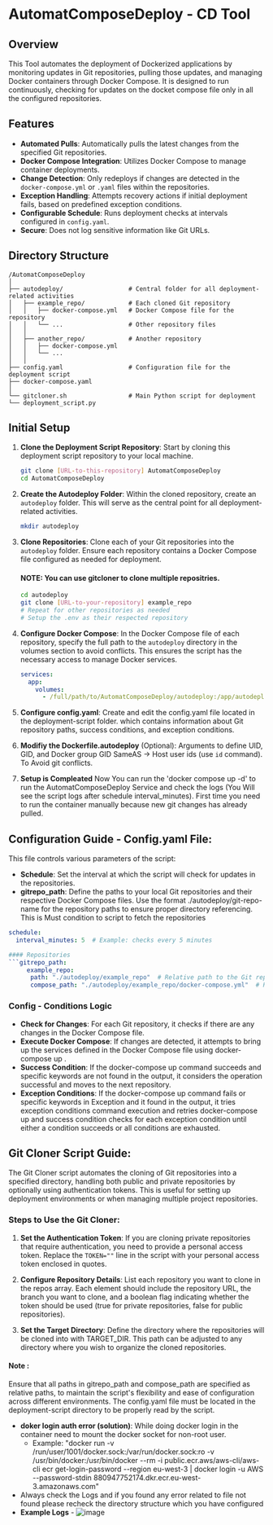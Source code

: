 # AutomatComposeDeploy - CD Tool

## Overview
This Tool automates the deployment of Dockerized applications by monitoring updates in Git repositories, pulling those updates, and managing Docker containers through Docker Compose. It is designed to run continuously, checking for updates on the docket compose file only in all the configured repositories.
## Features
- **Automated Pulls**: Automatically pulls the latest changes from the specified Git repositories.
- **Docker Compose Integration**: Utilizes Docker Compose to manage container deployments.
- **Change Detection**: Only redeploys if changes are detected in the `docker-compose.yml` or `.yaml` files within the repositories.
- **Exception Handling**: Attempts recovery actions if initial deployment fails, based on predefined exception conditions.
- **Configurable Schedule**: Runs deployment checks at intervals configured in `config.yaml`.
- **Secure**: Does not log sensitive information like Git URLs.

## Directory Structure
```
/AutomatComposeDeploy
│
├── autodeploy/                  # Central folder for all deployment-related activities
│   ├── example_repo/            # Each cloned Git repository
│   │   ├── docker-compose.yml   # Docker Compose file for the repository
│   │   └── ...                  # Other repository files
│   │
│   ├── another_repo/            # Another repository
│   │   ├── docker-compose.yml
│   │   └── ...
│   │
├── config.yaml                  # Configuration file for the deployment script
├── docker-compose.yaml                  
│
└── gitcloner.sh                 # Main Python script for deployment
└── deployment_script.py
```
## Initial Setup

1. **Clone the Deployment Script Repository**: Start by cloning this deployment script repository to your local machine.
    ```bash
    git clone [URL-to-this-repository] AutomatComposeDeploy
    cd AutomatComposeDeploy

    ```

2. **Create the Autodeploy Folder**: Within the cloned repository, create an `autodeploy` folder. This will serve as the central point for all deployment-related activities.

    ```bash
    mkdir autodeploy
    ```

3. **Clone Repositories**: Clone each of your Git repositories into the `autodeploy` folder. Ensure each repository contains a Docker Compose file configured as needed for deployment.
    #### NOTE: You can use gitcloner to clone multiple repositries.
    ```bash
    cd autodeploy
    git clone [URL-to-your-repository] example_repo
    # Repeat for other repositories as needed
    # Setup the .env as their respected repository
    ```

4. **Configure Docker Compose**: In the Docker Compose file of each repository, specify the full path to the `autodeploy` directory in the volumes section to avoid conflicts. This ensures the script has the necessary access to manage Docker services.

    ```yaml
    services:
      app:
        volumes:
          - /full/path/to/AutomatComposeDeploy/autodeploy:/app/autodeploy
    ```
5. **Configure config.yaml**: Create and edit the config.yaml file located in the deployment-script folder. which contains information about Git repository paths, success conditions, and exception conditions.
   
6. **Modifiy the Dockerfile.autodeploy** (Optional): Arguments to define UID, GID, and Docker group GID SameAS -> Host user ids (use `id` command). To Avoid git conflicts.
   
7. **Setup is Compleated** Now You can run the 'docker compose up -d' to run the AutomatComposeDeploy Service and check the logs (You Will see the script logs after schedule interval_minutes). First time you need to run the container manually because new git changes has already pulled.


## Configuration Guide - Config.yaml File: 
This file controls various parameters of the script:

- **Schedule**: Set the interval at which the script will check for updates in the repositories.
- **gitrepo_path**: Define the paths to your local Git repositories and their respective Docker Compose files. Use the format ./autodeploy/git-repo-name for the repository paths to ensure proper directory referencing. This is Must condition to script to fetch the repositories
```yaml
schedule:
  interval_minutes: 5  # Example: checks every 5 minutes

#### Repositories
```gitrepo_path:
     example_repo:
      path: "./autodeploy/example_repo"  # Relative path to the Git repository within autodeploy
      compose_path: "./autodeploy/example_repo/docker-compose.yml"  # Relative path to the Docker Compose file 
```

### Config - Conditions Logic
- **Check for Changes**: For each Git repository, it checks if there are any changes in the Docker Compose file.
- **Execute Docker Compose**: If changes are detected, it attempts to bring up the services defined in the Docker Compose file using docker-compose up .
- **Success Condition**: If the docker-compose up command succeeds and specific keywords are not found in the output, it considers the operation successful and moves to the next repository.
- **Exception Conditions**: If the docker-compose up command fails or specific keywords in Exception and it found in the output, it tries exception conditions command execution and retries docker-compose up and 
  success condition checks for each exception condition until either a condition succeeds or all conditions are exhausted.

## Git Cloner Script Guide:

The Git Cloner script automates the cloning of Git repositories into a specified directory, handling both public and private repositories by optionally using authentication tokens. This is useful for setting up deployment environments or when managing multiple project repositories.

### Steps to Use the Git Cloner:

1. **Set the Authentication Token**: If you are cloning private repositories that require authentication, you need to provide a personal access token. Replace the `TOKEN=""` line in the script with your personal access token enclosed in quotes.

2. **Configure Repository Details**: List each repository you want to clone in the repos array. Each element should include the repository URL, the branch you want to clone, and a boolean flag indicating whether the token should be used (true for private repositories, false for public repositories).

3. **Set the Target Directory**: Define the directory where the repositories will be cloned into with TARGET_DIR. This path can be adjusted to any directory where you wish to organize the cloned repositories.





#### Note :
Ensure that all paths in gitrepo_path and compose_path are specified as relative paths, to maintain the script's flexibility and ease of configuration across different environments.
The config.yaml file must be located in the deployment-script directory to be properly read by the script.
- **doker login auth error (solution)**: While doing docker login in the container need to mount the docker socket for non-root user.
   - Example: "docker run -v /run/user/1001/docker.sock:/var/run/docker.sock:ro -v /usr/bin/docker:/usr/bin/docker --rm -i public.ecr.aws/aws-cli/aws-cli ecr get-login-password --region eu-west-3 | docker login -u AWS --password-stdin 880947752174.dkr.ecr.eu-west-3.amazonaws.com"
- Always check the Logs and if you found any error related to file not found please recheck the directory structure which you have configured
- **Example Logs** -
![image](https://github.com/aditya-verp/AutomatComposeDeploy/assets/124437522/2cf2c49d-d0d5-44ed-b6be-64d50fb49fbb)







